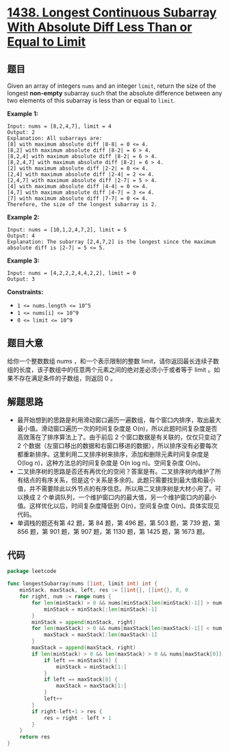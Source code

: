 # [1438. Longest Continuous Subarray With Absolute Diff Less Than or Equal to Limit](https://leetcode.com/problems/longest-continuous-subarray-with-absolute-diff-less-than-or-equal-to-limit/)


## 题目

Given an array of integers `nums` and an integer `limit`, return the size of the longest **non-empty** subarray such that the absolute difference between any two elements of this subarray is less than or equal to `limit`*.*

**Example 1:**

```
Input: nums = [8,2,4,7], limit = 4
Output: 2 
Explanation: All subarrays are: 
[8] with maximum absolute diff |8-8| = 0 <= 4.
[8,2] with maximum absolute diff |8-2| = 6 > 4. 
[8,2,4] with maximum absolute diff |8-2| = 6 > 4.
[8,2,4,7] with maximum absolute diff |8-2| = 6 > 4.
[2] with maximum absolute diff |2-2| = 0 <= 4.
[2,4] with maximum absolute diff |2-4| = 2 <= 4.
[2,4,7] with maximum absolute diff |2-7| = 5 > 4.
[4] with maximum absolute diff |4-4| = 0 <= 4.
[4,7] with maximum absolute diff |4-7| = 3 <= 4.
[7] with maximum absolute diff |7-7| = 0 <= 4. 
Therefore, the size of the longest subarray is 2.
```

**Example 2:**

```
Input: nums = [10,1,2,4,7,2], limit = 5
Output: 4 
Explanation: The subarray [2,4,7,2] is the longest since the maximum absolute diff is |2-7| = 5 <= 5.
```

**Example 3:**

```
Input: nums = [4,2,2,2,4,4,2,2], limit = 0
Output: 3
```

**Constraints:**

- `1 <= nums.length <= 10^5`
- `1 <= nums[i] <= 10^9`
- `0 <= limit <= 10^9`

## 题目大意

给你一个整数数组 nums ，和一个表示限制的整数 limit，请你返回最长连续子数组的长度，该子数组中的任意两个元素之间的绝对差必须小于或者等于 limit 。如果不存在满足条件的子数组，则返回 0 。

## 解题思路

- 最开始想到的思路是利用滑动窗口遍历一遍数组，每个窗口内排序，取出最大最小值。滑动窗口遍历一次的时间复杂度是 O(n)，所以此题时间复杂度是否高效落在了排序算法上了。由于前后 2 个窗口数据是有关联的，仅仅只变动了 2 个数据（左窗口移出的数据和右窗口移进的数据），所以排序没有必要每次都重新排序。这里利用二叉排序树来排序，添加和删除元素时间复杂度是 O(log n)，这种方法总的时间复杂度是 O(n log n)。空间复杂度 O(n)。
- 二叉排序树的思路是否还有再优化的空间？答案是有。二叉排序树内维护了所有结点的有序关系，但是这个关系是多余的。此题只需要找到最大值和最小值，并不需要除此以外节点的有序信息。所以用二叉排序树是大材小用了。可以换成 2 个单调队列，一个维护窗口内的最大值，另一个维护窗口内的最小值。这样优化以后，时间复杂度降低到 O(n)，空间复杂度 O(n)。具体实现见代码。
- 单调栈的题还有第 42 题，第 84 题，第 496 题，第 503 题，第 739 题，第 856 题，第 901 题，第 907 题，第 1130 题，第 1425 题，第 1673 题。

## 代码

```go
package leetcode

func longestSubarray(nums []int, limit int) int {
    minStack, maxStack, left, res := []int{}, []int{}, 0, 0
    for right, num := range nums {
        for len(minStack) > 0 && nums[minStack[len(minStack)-1]] > num {
            minStack = minStack[:len(minStack)-1]
        }
        minStack = append(minStack, right)
        for len(maxStack) > 0 && nums[maxStack[len(maxStack)-1]] < num {
            maxStack = maxStack[:len(maxStack)-1]
        }
        maxStack = append(maxStack, right)
        if len(minStack) > 0 && len(maxStack) > 0 && nums[maxStack[0]]-nums[minStack[0]] > limit {
            if left == minStack[0] {
                minStack = minStack[1:]
            }
            if left == maxStack[0] {
                maxStack = maxStack[1:]
            }
            left++
        }
        if right-left+1 > res {
            res = right - left + 1
        }
    }
    return res
}
```